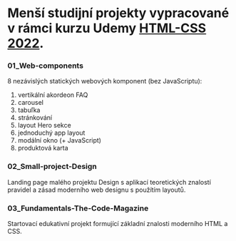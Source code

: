 # Menší studijní projekty vypracované v rámci kurzu Udemy [HTML-CSS 2022](https://www.udemy.com/share/101Wtc3%402xXyh4_Tvz3uX0oIdVChQ6VjEA_AeMSRN7E0eAJrRnqerkgXucqu5Qx0uC9HgUUyJA==/).

### 01_Web-components
8 nezávislých statických webových komponent (bez JavaScriptu):
1. vertikální akordeon FAQ 
2. carousel 
3. tabuľka
4. stránkování 
5. layout Hero sekce
6. jednoduchý app layout
7. modální okno (+ JavaScript)
8. produktová karta

### 02_Small-project-Design
Landing page malého projektu Design s aplikací teoretických znalostí pravidel a zásad moderního web designu s použítím layoutů. 

### 03_Fundamentals-The-Code-Magazine
Startovací edukativní projekt formující základní znalosti moderního HTML a CSS.
